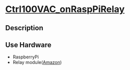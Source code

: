 # [Ctrl100VAC_onRaspPiRelay](https://github.com/n138-kz/Ctrl100VAC_onRaspPiRelay)

## Description

## Use Hardware

- RaspberryPi
- Relay module([Amazon][3B0Oq0H])

[3B0Oq0H]: https://amzn.to/3B0Oq0H
